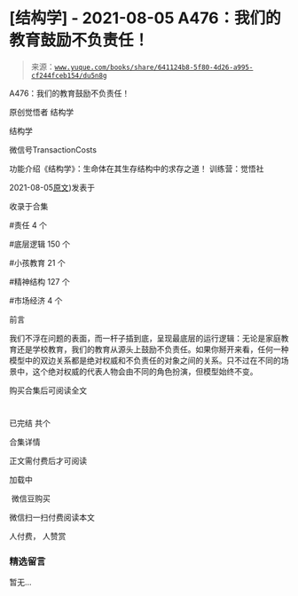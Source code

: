 # [结构学] - 2021-08-05 A476：我们的教育鼓励不负责任！

> 来源：[`www.yuque.com/books/share/641124b8-5f80-4d26-a995-cf244fceb154/du5n8g`](https://www.yuque.com/books/share/641124b8-5f80-4d26-a995-cf244fceb154/du5n8g)



A476：我们的教育鼓励不负责任！ 

原创觉悟者 结构学 

结构学 

微信号TransactionCosts 

功能介绍《结构学》：生命体在其生存结构中的求存之道！ 训练营：觉悟社 

2021-08-05[原文](https://mp.weixin.qq.com/s?__biz=MzIzMDYwOTM0Mg==&mid=2247486109&idx=1&sn=8ab9669292c8e76608956a81e86edc1b&chksm=e8b1924cdfc61b5affb66f0a3640a32a4dee243ca575730a52b125c246309fe524ebae615010#rd))发表于 

收录于合集 

#责任 4 个 

#底层逻辑 150 个 

#小孩教育 21 个 

#精神结构 127 个 

#市场经济 4 个 

前言 

我们不浮在问题的表面，而一杆子插到底，呈现最底层的运行逻辑：无论是家庭教育还是学校教育，我们的教育从源头上鼓励不负责任。如果你掰开来看，任何一种模型中的双边关系都是绝对权威和不负责任的对象之间的关系。只不过在不同的场景中，这个绝对权威的代表人物会由不同的角色扮演，但模型始终不变。 

购买合集后可阅读全文 

# 

已完结 共个 

合集详情 

正文需付费后才可阅读 

加载中 

 微信豆购买 

微信扫一扫付费阅读本文 

人付费， 人赞赏 

### 精选留言 

暂无...